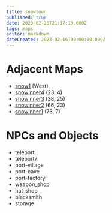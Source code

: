 ```yaml
---
title: snowtown
published: true
date: 2023-02-28T21:17:19.000Z
tags: maps
editor: markdown
dateCreated: 2023-02-16T00:00:00.000Z
---
```



# Adjacent Maps
 * [snow1](/maps/snow1) (West)
 * [snowinner4](/maps/snowinner4) (23, 4)
 * [snowinner3](/maps/snowinner3) (38, 25)
 * [snowinner2](/maps/snowinner2) (66, 23)
 * [snowinner1](/maps/snowinner1) (73, 7)

# NPCs and Objects
 * teleport
 * teleport7
 * port-village
 * port-cave
 * port-factory
 * weapon_shop
 * hat_shop
 * blacksmith
 * storage
